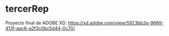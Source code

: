# tercerRep

Proyecto final de ADOBE XD:
	https://xd.adobe.com/view/5923bb2e-9669-413f-aac6-a2f3c0bc5d44-0c70/
